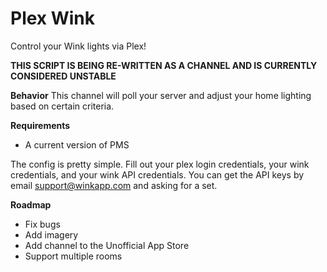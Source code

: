 # Plex Wink

Control your Wink lights via Plex!

**THIS SCRIPT IS BEING RE-WRITTEN AS A CHANNEL AND IS CURRENTLY CONSIDERED UNSTABLE**

**Behavior**
This channel will poll your server and adjust your home lighting based on certain criteria.

**Requirements**
* A current version of PMS

The config is pretty simple. Fill out your plex login credentials, your wink credentials, and your wink API credentials. You can get the API keys by email support@winkapp.com and asking for a set.

**Roadmap**
* Fix bugs
* Add imagery
* Add channel to the Unofficial App Store
* Support multiple rooms